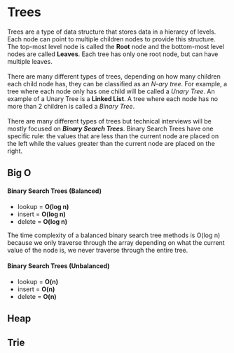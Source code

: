 # Trees
Trees are a type of data structure that stores data in a hierarcy of levels. Each node can point to multiple children nodes to provide this structure. The top-most level node is called the __Root__ node and the bottom-most level nodes are called __Leaves__. Each tree has only one root node, but can have multiple leaves.\
\
There are many different types of trees, depending on how many children each child node has, they can be classified as an _N-ary tree_. For example, a tree where each node only has one child will be called a _Unary Tree_. An example of a Unary Tree is a __Linked List__. A tree where each node has no more than 2 children is called a _Binary Tree_.\
\
There are many different types of trees but technical interviews will be mostly focused on ___Binary Search Trees___. Binary Search Trees have one specific rule: the values that are less than the current node are placed on the left while the values greater than the current node are placed on the right.

## Big O

#### Binary Search Trees (Balanced)
* lookup = __O(log n)__
* insert = __O(log n)__
* delete = __O(log n)__

The time complexity of a balanced binary search tree methods is O(log n) because we only traverse through the array depending on what the current value of the node is, we never traverse through the entire tree.

#### Binary Search Trees (Unbalanced)
* lookup = __O(n)__
* insert = __O(n)__
* delete = __O(n)__

## Heap


## Trie

